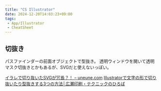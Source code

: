 ```yaml
---
title: "CS Illustrator"
date: 2024-12-20T14:03:23+09:00
tags:
 - App/Illustrator
 - CheatSheet
---
```


## 切抜き
パスファインダーの前面オブジェクトで型抜き。
透明ウィンドウを開いて透明マスク切抜きとかもあるが、SVGだと使えないっぽい。

[イラレで切り抜いたSVGが冗長？！ – uneune.com](http://uneune.com/archives/1701)
[Illustratorで文字の形で切り抜いたり型抜きする3つの方法│広瀬印刷・テクニックのひろば](https://www.hrs-career.com/illustrator-moji-katanuki/)

